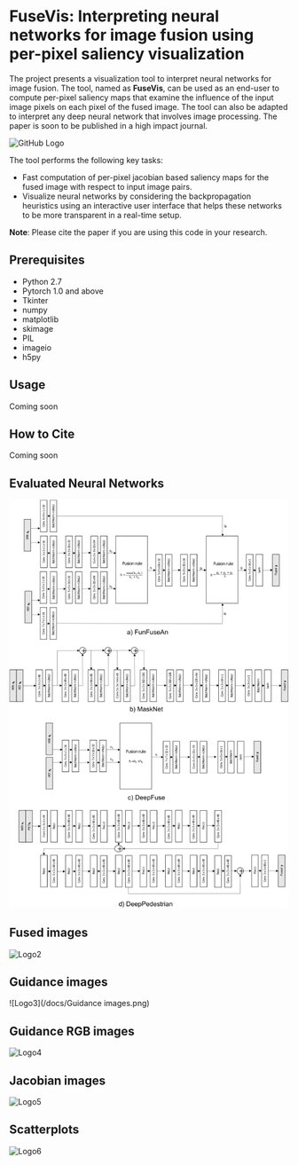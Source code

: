# FuseVis: Interpreting neural networks for image fusion using per-pixel saliency visualization
The project presents a visualization tool to interpret neural networks for image fusion. The tool, named as **FuseVis**, can be used as an end-user to compute per-pixel saliency maps that examine the influence of the input image pixels on each pixel of the fused image. The tool can also be adapted to interpret any deep neural network that involves image processing. The paper is soon to be published in a high impact journal.

![GitHub Logo](/docs/Tool.png)


The tool performs the following key tasks:

*  Fast computation of per-pixel jacobian based saliency maps for the fused image with respect to input image pairs.
*  Visualize neural networks by considering the backpropagation heuristics using an interactive user interface that helps these networks to be more transparent in a real-time setup.

**Note**: Please cite the paper if you are using this code in your research.

## Prerequisites
* Python 2.7
* Pytorch 1.0 and above
* Tkinter
* numpy
* matplotlib
* skimage
* PIL
* imageio
* h5py

## Usage
Coming soon

## How to Cite
Coming soon

## Evaluated Neural Networks
![Logo1](/docs/Networks.png)

## Fused images
![Logo2](/docs/Fused.png)

## Guidance images
![Logo3](/docs/Guidance images.png)

## Guidance RGB images
![Logo4](/docs/Guidance_RGB_images.png)

## Jacobian images
![Logo5](/docs/Jacobian_images.png)

## Scatterplots
![Logo6](/docs/Scatterplots.png)



